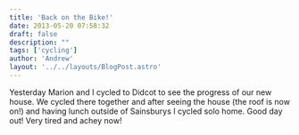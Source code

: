```yaml
---
title: 'Back on the Bike!'
date: 2013-05-20 07:58:32
draft: false
description: ""
tags: ['cycling']
author: 'Andrew'
layout: '../../layouts/BlogPost.astro'
---
```


Yesterday Marion and I cycled to Didcot to see the progress of our new house. We cycled there together and after seeing the house (the roof is now on!) and having lunch outside of Sainsburys I cycled solo home. Good day out! Very tired and achey now!

